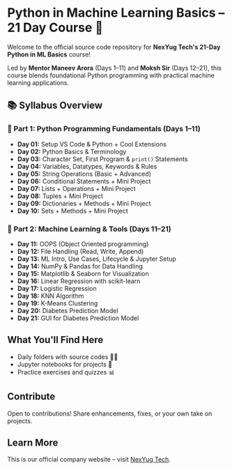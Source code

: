 # Python in Machine Learning Basics – 21 Day Course 🚀

Welcome to the official source code repository for **NexYug Tech's 21-Day Python in ML Basics** course!

Led by **Mentor Maneev Arora** (Days 1–11) and **Moksh Sir** (Days 12–21), this course blends foundational Python programming with practical machine learning applications.

## 📚 Syllabus Overview

### 🧠 Part 1: Python Programming Fundamentals (Days 1–11)
- **Day 01:** Setup VS Code & Python + Cool Extensions
- **Day 02:** Python Basics & Terminology
- **Day 03:** Character Set, First Program & `print()` Statements
- **Day 04:** Variables, Datatypes, Keywords & Rules
- **Day 05:** String Operations (Basic + Advanced)
- **Day 06:** Conditional Statements + Mini Project
- **Day 07:** Lists + Operations + Mini Project
- **Day 08:** Tuples + Mini Project
- **Day 09:** Dictionaries + Methods + Mini Project
- **Day 10:** Sets + Methods + Mini Project

### 🤖 Part 2: Machine Learning & Tools (Days 11–21)
- **Day 11:** OOPS (Object Oriented programming)
- **Day 12:** File Handling (Read, Write, Append)
- **Day 13:** ML Intro, Use Cases, Lifecycle & Jupyter Setup
- **Day 14:** NumPy & Pandas for Data Handling
- **Day 15:** Matplotlib & Seaborn for Visualization
- **Day 16:** Linear Regression with scikit-learn
- **Day 17:** Logistic Regression
- **Day 18:** KNN Algorithm
- **Day 19:** K-Means Clustering
- **Day 20:** Diabetes Prediction Model
- **Day 21:** GUI for Diabetes Prediction Model

## What You'll Find Here
- Daily folders with source codes 🧑‍💻
- Jupyter notebooks for projects 📓
- Practice exercises and quizzes 📊

## Contribute
Open to contributions! Share enhancements, fixes, or your own take on projects.

## Learn More
This is our official company website – visit [NexYug Tech](https://nexyugtech.com).
